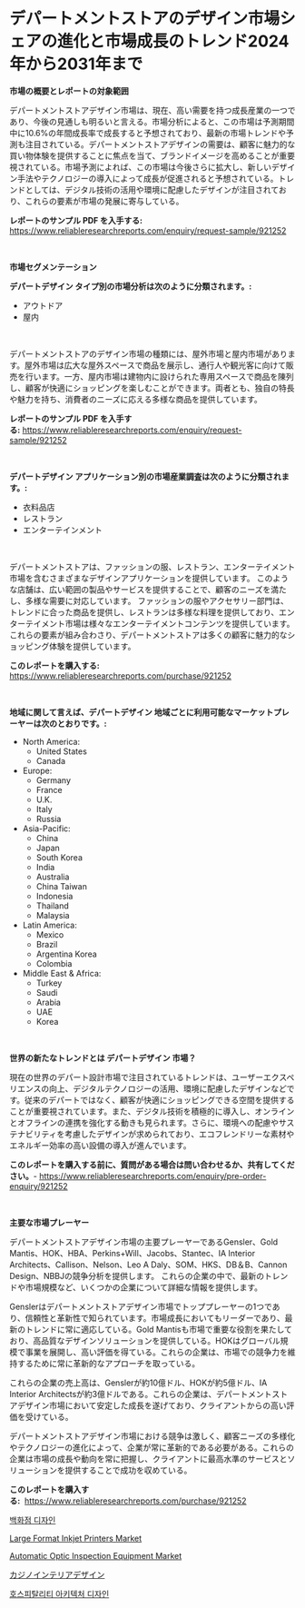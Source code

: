 <p><h1>デパートメントストアのデザイン市場シェアの進化と市場成長のトレンド2024年から2031年まで</h1></p><p><strong>市場の概要とレポートの対象範囲</strong></p>
<p><p>デパートメントストアデザイン市場は、現在、高い需要を持つ成長産業の一つであり、今後の見通しも明るいと言える。市場分析によると、この市場は予測期間中に10.6%の年間成長率で成長すると予想されており、最新の市場トレンドや予測も注目されている。デパートメントストアデザインの需要は、顧客に魅力的な買い物体験を提供することに焦点を当て、ブランドイメージを高めることが重要視されている。市場予測によれば、この市場は今後さらに拡大し、新しいデザイン手法やテクノロジーの導入によって成長が促進されると予想されている。トレンドとしては、デジタル技術の活用や環境に配慮したデザインが注目されており、これらの要素が市場の発展に寄与している。</p></p>
<p><strong>レポートのサンプル PDF を入手する:</strong> <a href="https://www.reliableresearchreports.com/enquiry/request-sample/921252">https://www.reliableresearchreports.com/enquiry/request-sample/921252</a></p>
<p>&nbsp;</p>
<p><strong>市場セグメンテーション</strong></p>
<p><strong>デパートデザイン タイプ別の市場分析は次のように分類されます。:</strong></p>
<p><ul><li>アウトドア</li><li>屋内</li></ul></p>
<p>&nbsp;</p>
<p><p>デパートメントストアのデザイン市場の種類には、屋外市場と屋内市場があります。屋外市場は広大な屋外スペースで商品を展示し、通行人や観光客に向けて販売を行います。一方、屋内市場は建物内に設けられた専用スペースで商品を陳列し、顧客が快適にショッピングを楽しむことができます。両者とも、独自の特長や魅力を持ち、消費者のニーズに応える多様な商品を提供しています。</p></p>
<p><strong>レポートのサンプル PDF を入手する:</strong>&nbsp;<a href="https://www.reliableresearchreports.com/enquiry/request-sample/921252">https://www.reliableresearchreports.com/enquiry/request-sample/921252</a></p>
<p>&nbsp;</p>
<p><strong> デパートデザイン アプリケーション別の市場産業調査は次のように分類されます。:</strong></p>
<p><ul><li>衣料品店</li><li>レストラン</li><li>エンターテインメント</li></ul></p>
<p>&nbsp;</p>
<p><p>デパートメントストアは、ファッションの服、レストラン、エンターテイメント市場を含むさまざまなデザインアプリケーションを提供しています。 このような店舗は、広い範囲の製品やサービスを提供することで、顧客のニーズを満たし、多様な需要に対応しています。 ファッションの服やアクセサリー部門は、トレンドに合った商品を提供し、レストランは多様な料理を提供しており、エンターテイメント市場は様々なエンターテイメントコンテンツを提供しています。 これらの要素が組み合わさり、デパートメントストアは多くの顧客に魅力的なショッピング体験を提供しています。</p></p>
<p><strong>このレポートを購入する:</strong>&nbsp; <a href="https://www.reliableresearchreports.com/purchase/921252">https://www.reliableresearchreports.com/purchase/921252</a></p>
<p>&nbsp;</p>
<p><strong>地域に関して言えば、デパートデザイン 地域ごとに利用可能なマーケットプレーヤーは次のとおりです。:</strong></p>
<p><ul>
    <li>
        North America:
        <ul>
            <li>United States</li>
            <li>Canada</li>
        </ul>
    </li>
    <li>
        Europe:
        <ul>
            <li>Germany</li>
            <li>France</li>
            <li>U.K.</li>
            <li>Italy</li>
            <li>Russia</li>
        </ul>
    </li>
    <li>
        Asia-Pacific:
        <ul>
            <li>China</li>
            <li>Japan</li>
            <li>South Korea</li>
            <li>India</li>
            <li>Australia</li>
            <li>China Taiwan</li>
            <li>Indonesia</li>
            <li>Thailand</li>
            <li>Malaysia</li>
        </ul>
    </li>
    <li>
        Latin America:
        <ul>
            <li>Mexico</li>
            <li>Brazil</li>
            <li>Argentina Korea</li>
            <li>Colombia</li>
        </ul>
    </li>
    <li>
        Middle East & Africa:
        <ul>
            <li>Turkey</li>
            <li>Saudi</li>
            <li>Arabia</li>
            <li>UAE</li>
            <li>Korea</li>
        </ul>
    </li>
    </ul></p>
<p>&nbsp;</p>
<p><strong>世界の新たなトレンドとは デパートデザイン 市場？</strong></p>
<p><p>現在の世界のデパート設計市場で注目されているトレンドは、ユーザーエクスペリエンスの向上、デジタルテクノロジーの活用、環境に配慮したデザインなどです。従来のデパートではなく、顧客が快適にショッピングできる空間を提供することが重要視されています。また、デジタル技術を積極的に導入し、オンラインとオフラインの連携を強化する動きも見られます。さらに、環境への配慮やサステナビリティを考慮したデザインが求められており、エコフレンドリーな素材やエネルギー効率の高い設備の導入が進んでいます。</p></p>
<p><strong>このレポートを購入する前に、質問がある場合は問い合わせるか、共有してください。</strong>- <a href="https://www.reliableresearchreports.com/enquiry/pre-order-enquiry/921252">https://www.reliableresearchreports.com/enquiry/pre-order-enquiry/921252</a></p>
<p>&nbsp;</p>
<p><strong>主要な市場プレーヤー</strong></p>
<p><p>デパートメントストアデザイン市場の主要プレーヤーであるGensler、Gold Mantis、HOK、HBA、Perkins+Will、Jacobs、Stantec、IA Interior Architects、Callison、Nelson、Leo A Daly、SOM、HKS、DB＆B、Cannon Design、NBBJの競争分析を提供します。 これらの企業の中で、最新のトレンドや市場規模など、いくつかの企業について詳細な情報を提供します。</p><p>Genslerはデパートメントストアデザイン市場でトッププレーヤーの1つであり、信頼性と革新性で知られています。市場成長においてもリーダーであり、最新のトレンドに常に適応している。Gold Mantisも市場で重要な役割を果たしており、高品質なデザインソリューションを提供している。HOKはグローバル規模で事業を展開し、高い評価を得ている。これらの企業は、市場での競争力を維持するために常に革新的なアプローチを取っている。</p><p>これらの企業の売上高は、Genslerが約10億ドル、HOKが約5億ドル、IA Interior Architectsが約3億ドルである。これらの企業は、デパートメントストアデザイン市場において安定した成長を遂げており、クライアントからの高い評価を受けている。</p><p>デパートメントストアデザイン市場における競争は激しく、顧客ニーズの多様化やテクノロジーの進化によって、企業が常に革新的である必要がある。これらの企業は市場の成長や動向を常に把握し、クライアントに最高水準のサービスとソリューションを提供することで成功を収めている。</p></p>
<p><strong>このレポートを購入する:</strong>&nbsp;&nbsp;<a href="https://www.reliableresearchreports.com/purchase/921252">https://www.reliableresearchreports.com/purchase/921252</a></p>
<p><p><a href="https://github.com/sougarounis/Market-Research-Report-List-2/blob/main/4066950182076.md">백화점 디자인</a></p><p><a href="https://github.com/WillieWoodard/Market-Research-Report-List-3/blob/main/large-format-inkjet-printers-market.md">Large Format Inkjet Printers Market</a></p><p><a href="https://issuu.com/reportprime-2/docs/automatic-optic-inspection-equipment-market-size-2">Automatic Optic Inspection Equipment Market</a></p><p><a href="https://github.com/mohamedbakry57/Market-Research-Report-List-2/blob/main/8111619182079.md">カジノインテリアデザイン</a></p><p><a href="https://github.com/laholand/Market-Research-Report-List-2/blob/main/3525504182075.md">호스피탈리티 아키텍처 디자인</a></p></p>